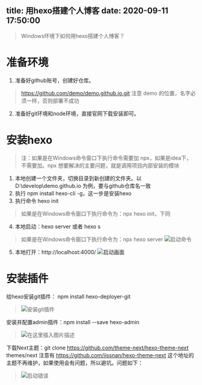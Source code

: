 title: 用hexo搭建个人博客
date: 2020-09-11 17:50:00
---
 > Windows环境下如何用hexo搭建个人博客？

# 准备环境

 1. 准备好github账号，创建好仓库。
 > https://github.com/demo/demo.github.io.git
 > 注意 demo 的位置，名字必须一样，否则部署不成功
 2. 准备好git环境和node环境，直接官网下载安装即可。

# 安装hexo
> 注：如果是在Windows命令窗口下执行命令需要加 npx，如果是idea下，不需要加。npx 想要解决的主要问题，就是调用项目内部安装的模块
 1. 本地创建一个文件夹，切换目录到新创建的文件夹。以 D:\develop\demo.github.io 为例，要与github仓库名一致
 2. 执行 npm install hexo-cli -g，这一步是安装hexo
 3. 执行命令 hexo init
 > 如果是在Windows命令窗口下执行命令为：npx hexo init，下同
 4. 本地启动：hexo server 或者 hexo s
  > 如果是在Windows命令窗口下执行命令为：npx hexo server
![启动命令](https://img-blog.csdnimg.cn/20200911174042695.png?x-oss-process=image/watermark,type_ZmFuZ3poZW5naGVpdGk,shadow_10,text_aHR0cHM6Ly9ibG9nLmNzZG4ubmV0L3FxXzM1OTU2MDQx,size_16,color_FFFFFF,t_70#pic_center)


 5. 本地打开：http://localhost:4000/ 
![启动画面](https://img-blog.csdnimg.cn/20200911174043563.png?x-oss-process=image/watermark,type_ZmFuZ3poZW5naGVpdGk,shadow_10,text_aHR0cHM6Ly9ibG9nLmNzZG4ubmV0L3FxXzM1OTU2MDQx,size_16,color_FFFFFF,t_70#pic_center)

# 安装插件
给hexo安装git插件： npm install hexo-deployer-git
>![安装git插件](https://img-blog.csdnimg.cn/20200911174042712.png?x-oss-process=image/watermark,type_ZmFuZ3poZW5naGVpdGk,shadow_10,text_aHR0cHM6Ly9ibG9nLmNzZG4ubmV0L3FxXzM1OTU2MDQx,size_16,color_FFFFFF,t_70#pic_center)

安装并配置admin插件：npm install --save hexo-admin
> ![在这里插入图片描述](https://img-blog.csdnimg.cn/20200911174427308.png?x-oss-process=image/watermark,type_ZmFuZ3poZW5naGVpdGk,shadow_10,text_aHR0cHM6Ly9ibG9nLmNzZG4ubmV0L3FxXzM1OTU2MDQx,size_16,color_FFFFFF,t_70#pic_center)


下载Next主题：git clone https://github.com/theme-next/hexo-theme-next themes/next
注意有 https://github.com/iissnan/hexo-theme-next 这个地址的主题不再维护，如果使用会有问题，所以避坑。问题如下：
> ![启动错误](https://img-blog.csdnimg.cn/20200911174042708.png#pic_center)

